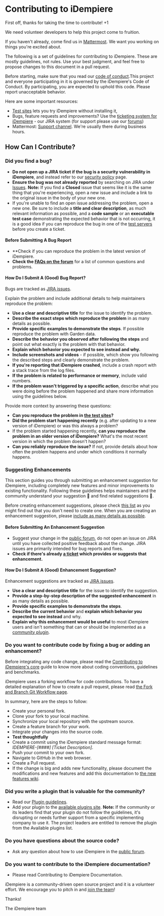 # Contributing to iDempiere

First off, thanks for taking the time to contribute! +1

We need volunteer developers to help this project come to fruition.

If you haven't already, come find us in [Mattermost](https://mattermost.idempiere.org/). We want you working on things you're excited about.

The following is a set of guidelines for contributing to iDempiere. These are mostly guidelines, not rules. 
Use your best judgment, and feel free to propose changes to this document in a pull request.

Before starting, make sure that you read our [code of conduct](CODE_OF_CONDUCT.md).This project and everyone participating in 
it is governed by the iDempiere's Code of Conduct. By participating, you are expected to uphold this code. 
Please report unacceptable behavior.

Here are some important resources:

  * [Test sites](https://www.idempiere.org/test-sites) lets you try iDempiere without installing it,
  * Bugs, feature requests and improvements? Use the [ticketing system for iDempiere](https://idempiere.atlassian.net/secure/Dashboard.jspa) - our JIRA system (for support please use our [forums](https://www.idempiere.org/forums))
  * Mattermost: [Support channel](https://mattermost.idempiere.org/idempiere/channels/support). We're usually there during business hours.
  
## How Can I Contribute?

### **Did you find a bug?**
* **Do not open up a JIRA ticket if the bug is a security vulnerability in iDempiere**, 
and instead refer to our [security policy](https://wiki.idempiere.org/en/How_to_report_a_vulnerability) page.
* **Ensure the bug was not already reported** by searching on JIRA under [Issues](https://idempiere.atlassian.net/issues/).
**Note:** If you find a **Closed** issue that seems like it is the same thing that you're experiencing, open a new issue and include a link to the original issue in the body of your new one.
* If you're unable to find an open issue addressing the problem, open a new one. Be sure to include a 
**title and clear description**, as much relevant information as possible, and a **code sample** or an **executable test case** 
demonstrating the expected behavior that is not occurring, it is a good idea if you can reproduce the bug in one of the 
[test servers](https://www.idempiere.org/test-sites) before you create a ticket.

#### Before Submitting A Bug Report

* **Check if you can reproduce the problem in the latest version of iDempiere. 
* **Check the [FAQs on the forum](https://www.idempiere.org/forums)** for a list of common questions and problems.

#### How Do I Submit A (Good) Bug Report?

Bugs are tracked as [JIRA issues](https://idempiere.atlassian.net/issues/).

Explain the problem and include additional details to help maintainers reproduce the problem:

* **Use a clear and descriptive title** for the issue to identify the problem.
* **Describe the exact steps which reproduce the problem** in as many details as possible. 
* **Provide specific examples to demonstrate the steps**. If possible reproduce the problem with Garden data.
* **Describe the behavior you observed after following the steps** and point out what exactly is the problem with that behavior.
* **Explain which behavior you expected to see instead and why.**
* **Include screenshots and videos** - if possible, which show you following the described steps and clearly demonstrate the problem. 
* **If you're reporting that iDempiere crashed**, include a crash report with a stack trace from the log files. 
* **If the problem is related to performance or memory**, include valid numbers.
* **If the problem wasn't triggered by a specific action**, describe what you were doing before the problem happened and share more information using the guidelines below.

Provide more context by answering these questions:

* **Can you reproduce the problem in [the test sites](https://www.idempiere.org/test-sites)?**
* **Did the problem start happening recently** (e.g. after updating to a new version of iDempiere) or was this always a problem?
* If the problem started happening recently, **can you reproduce the problem in an older version of iDempiere?** What's the most recent version in which the problem doesn't happen?
* **Can you reliably reproduce the issue?** If not, provide details about how often the problem happens and under which conditions it normally happens.

### Suggesting Enhancements

This section guides you through submitting an enhancement suggestion for iDempiere, including completely new features and 
minor improvements to existing functionality. Following these guidelines helps maintainers and the community understand your 
suggestion :pencil: and find related suggestions :mag_right:.

Before creating enhancement suggestions, please check [this list](#before-submitting-an-enhancement-suggestion) as you might 
find out that you don't need to create one. When you are creating an enhancement suggestion, please [include as many details as possible](#how-do-i-submit-a-good-enhancement-suggestion). 

#### Before Submitting An Enhancement Suggestion

* Suggest your change in the [public forum](https://www.idempiere.org/forums), do not open an issue on JIRA until you have collected positive feedback about the change. JIRA issues are primarily intended for bug reports and fixes.
* **Check if there's already [a ticket](https://idempiere.atlassian.net/browse/IDEMPIERE-3978?jql=issuetype%20in%20(Improvement%2C%20%22New%20Feature%22)%20AND%20text%20~%20%22quick%20info%22) which provides or suggests that enhancement.**

#### How Do I Submit A (Good) Enhancement Suggestion?

Enhancement suggestions are tracked as [JIRA issues](https://idempiere.atlassian.net/issues/). 

* **Use a clear and descriptive title** for the issue to identify the suggestion.
* **Provide a step-by-step description of the suggested enhancement** in as many details as possible.
* **Provide specific examples to demonstrate the steps**. 
* **Describe the current behavior** and **explain which behavior you expected to see instead** and why.
* **Explain why this enhancement would be useful** to most iDempiere users and isn't something that can or should be implemented as a [community plugin](https://wiki.idempiere.org/en/Category:Available_Plugins).

### **Do you want to contribute code by fixing a bug or adding an enhancement?**

Before integrating any code change, please read the [Contributing to iDempiere's core](https://wiki.idempiere.org/en/Contributing_to_Trunk) guide to know more about coding conventions, guidelines and benchmarks.

iDempiere uses a forking workflow for code contributions. To have a detailed explanation of how to create a pull request, please read [the Fork and Branch Git Workflow page](https://wiki.idempiere.org/en/Fork_and_Branch_Git_Workflow).

In summary, here are the steps to follow:

* Create your personal fork.
* Clone your fork to your local machine.
* Synchronize your local repository with the upstream source.
* Create a feature branch for your work.
* Integrate your changes into the source code.
* **Test thoughtfully**
* Create a commit using the iDempiere standard message format: _IDEMPIERE-[####] [Ticket Description]_.
* Push your commit to your own fork.
* Navigate to GitHub in the web browser.
* Create a Pull request.
* If the change is big and adds new functionality, please document the modifications and new features and add this documentation to [the new features wiki](https://wiki.idempiere.org/en/Category:New_Features).

### **Did you write a plugin that is valuable for the community?**

* Read our [Plugin guidelines](https://wiki.idempiere.org/en/Plugin_Guidelines).
* Add your plugin to the [available plugins site](https://wiki.idempiere.org/en/Category:Available_Plugins).
**Note:** If the community or its leaders find that your plugin do not follow the guidelines, it's disrupting or needs further support from a specific implementing company to use it. The project leaders are entitled to remove the plugin from the Available plugins list.

### **Do you have questions about the source code?**

* Ask any question about how to use iDempiere in the [public forum](https://www.idempiere.org/forums).

### **Do you want to contribute to the iDempiere documentation?**

* Please read Contributing to iDempiere Documentation.

iDempiere is a community-driven open source project and it is a volunteer effort. We encourage you to pitch in and [join the team](https://github.com/idempiere/idempiere/graphs/contributors)!

Thanks! 

The iDempiere team
